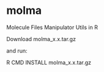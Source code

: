 molma
=====

Molecule Files Manipulator Utils in R

Download molma_x.x.tar.gz

and run:

R CMD INSTALL molma_x.x.tar.gz